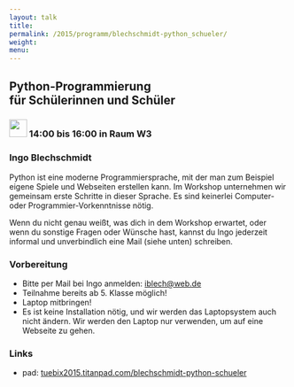 ```yaml
---
layout: talk
title:
permalink: /2015/programm/blechschmidt-python_schueler/
weight: 
menu:
---
```

## Python-Programmierung für&nbsp;Schülerinnen&nbsp;und&nbsp;Schüler

### <img height = "32" src="../../images/workshop.svg"> 14:00 bis 16:00 in Raum W3

### Ingo&nbsp;Blechschmidt

Python ist eine moderne Programmiersprache, mit der man zum Beispiel eigene Spiele und Webseiten erstellen kann. Im Workshop unternehmen wir gemeinsam erste Schritte in dieser Sprache.
Es sind keinerlei Computer- oder Programmier-Vorkenntnisse nötig.

Wenn du nicht genau weißt, was dich in dem Workshop erwartet, oder wenn du sonstige Fragen oder Wünsche hast, kannst du Ingo jederzeit informal und unverbindlich eine Mail (siehe unten) schreiben.

### Vorbereitung

- Bitte per Mail bei Ingo anmelden: <a href="mailto:iblech@web.de">iblech@web.de</a>
- Teilnahme bereits ab 5. Klasse möglich!
- Laptop mitbringen!
- Es ist keine Installation nötig, und wir werden das Laptopsystem auch nicht ändern. Wir werden den Laptop nur verwenden, um auf eine Webseite zu gehen.

### Links

- pad: <a href="https://tuebix2015.titanpad.com/blechschmidt-python-schueler" target="_blank">tuebix2015.titanpad.com/blechschmidt-python-schueler</a>
